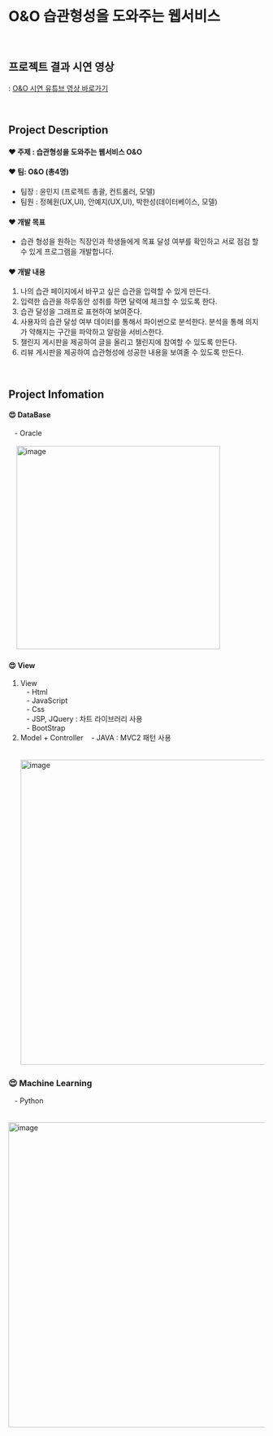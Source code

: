 <br/>

# O&O 습관형성을 도와주는 웹서비스

<br/>

## 프로젝트 결과 시연 영상 
: [O&O 시연 유튜브 영상 바로가기](https://www.youtube.com/watch?v=VEbr_ifL0Dk)

<br/>

## Project Description

#### ❤️ 주제 : 습관형성을 도와주는 웹서비스 O&O
#### ❤️ 팀: O&O (총4명)
- 팀장 : 윤민지 (프로젝트 총괄, 컨트롤러, 모델) <br/>
- 팀원 : 정혜원(UX,UI), 안예지(UX,UI), 박한성(데이터베이스, 모델)
#### ❤️ 개발 목표
- 습관 형성을 원하는 직장인과 학생들에게 목표 달성 여부를 확인하고 서로 점검 할 수 있게 프로그램을 개발합니다.
#### ❤️ 개발 내용
1. 나의 습관 페이지에서 바꾸고 싶은 습관을 입력할 수 있게 만든다.
2. 입력한 습관을 하루동안 성취를 하면 달력에 체크할 수 있도록 한다.
3. 습관 달성을 그래프로 표현하여 보여준다.
4. 사용자의 습관 달성 여부 데이터를 통해서 파이썬으로 분석한다. 분석을 통해 의지가 약해지는 구간을 파악하고 알람을 서비스한다.
5. 챌린지 게시판을 제공하여 글을 올리고 챌린지에 참여할 수 있도록 만든다.
6. 리뷰 게시판을 제공하여 습관형성에 성공한 내용을 보여줄 수 있도록 만든다.

<br/>

## Project Infomation

#### 😍 DataBase 
&nbsp;&nbsp; - Oracle <br/><br/>
&nbsp;&nbsp;&nbsp;&nbsp;<img width="400" alt="image" src="https://user-images.githubusercontent.com/68888349/175541085-61efd2ad-5743-49df-9608-ce97dbd22c36.png">

#### 😍 View 
1. View<br/>
&nbsp;&nbsp; - Html <br/>
&nbsp;&nbsp; - JavaScript<br/>
&nbsp;&nbsp; - Css<br/>
&nbsp;&nbsp; - JSP, JQuery : 차트 라이브러리 사용<br/>
&nbsp;&nbsp; - BootStrap<br/>
2. Model + Controller
&nbsp;&nbsp; - JAVA : MVC2 패턴 사용<br/><br/>
&nbsp;&nbsp;&nbsp;&nbsp;<img width="600" alt="image" src="https://user-images.githubusercontent.com/68888349/175542098-ad3d2b8c-93e5-4ffd-8365-ac9abcd8bb80.png">


### 😍 Machine Learning<br/>
&nbsp;&nbsp; - Python <br/><br/>
&nbsp;&nbsp;&nbsp;&nbsp;<img width="600" alt="image" src="https://user-images.githubusercontent.com/68888349/175541949-4cb2ddc0-3227-4e23-afc5-62e2446e2f41.png">

